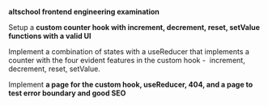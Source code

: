 **altschool frontend engineering examination**

Setup a **custom counter hook with increment, decrement, reset, setValue functions with a valid UI**

Implement a combination of states with a useReducer that implements a counter with the four evident features in the custom hook -  increment, decrement, reset, setValue. 

Implement **a page for the custom hook, useReducer, 404, and a page to test error boundary and good SEO**
